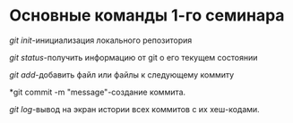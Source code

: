 # Основные команды 1-го семинара
 *git init*-инициализация локального репозитория


 *git status*-получить информацию от git о его текущем состоянии

 *git add*-добавить файл или файлы к следующему коммиту

 *git commit -m "message"-создание коммита.

 *git log*-вывод на экран истории всех коммитов с их хеш-кодами.